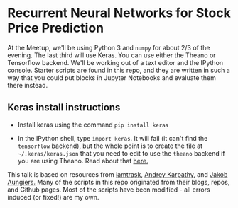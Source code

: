 # Recurrent Neural Networks for Stock Price Prediction

At the Meetup, we'll be using Python 3 and `numpy` for about 2/3 of the evening.  The last third will use Keras.  You can use either the Theano or Tensorflow backend.
We'll be working out of a text editor and the IPython console.  Starter scripts are found in this repo, and they are written in such a way that you could put blocks in Jupyter Notebooks and evaluate them there instead.

## Keras install instructions
* Install keras using the command `pip install keras`

* In the IPython shell, type `import keras`. It will fail (it can't find the `tensorflow` backend), but the whole point is to create the file at `~/.keras/keras.json` that you need to edit to use the `theano` backend if you are using Theano. Read about that [here.](https://keras.io/backend/)

This talk is based on resources from [iamtrask](http://iamtrask.github.io/), [Andrey Karpathy](http://cs231n.stanford.edu/2016/syllabus), and [Jakob Aungiers.](http://www.jakob-aungiers.com/articles/a/LSTM-Neural-Network-for-Time-Series-Prediction)  Many of the scripts in this repo originated from their blogs, repos, and Github pages.  Most of the scripts have been modified - all errors induced (or fixed!) are my own.

